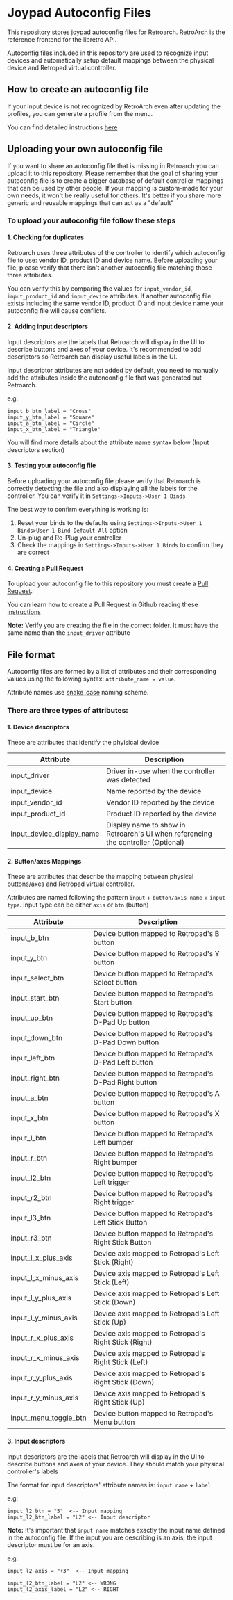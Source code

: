 # Joypad Autoconfig Files

This repository stores joypad autoconfig files for Retroarch. RetroArch is the reference frontend for the libretro API. 

Autoconfig files included in this repository are used to recognize input devices and automatically setup default mappings between the physical device and Retropad virtual controller.

## How to create an autoconfig file

If your input device is not recognized by RetroArch even after updating the profiles, you can generate a profile from the menu.

You can find detailed instructions [here](https://www.retroarch.com/index.php?page=joypad-autoconfig)

## Uploading your own autoconfig file

If you want to share an autoconfig file that is missing in Retroarch you can upload it to this repository. 
Please remember that the goal of sharing your autoconfig file is to create a bigger database of default controller mappings that can be used by other people. 
If your mapping is custom-made for your own needs, it won't be really useful for others. It's better if you share more generic and reusable mappings that can act as a "default"

### To upload your autoconfig file follow these steps

#### 1. Checking for duplicates

Retroarch uses three attributes of the controller to identify which autoconfig file to use: vendor ID, product ID and device name.
Before uploading your file, please verify that there isn't another autoconfig file matching those three attributes. 

You can verify this by comparing the values for `input_vendor_id`, `input_product_id` and `input_device` attributes. 
If another autoconfig file exists including the same vendor ID, product ID and input device name your autoconfig file will cause conflicts.

#### 2. Adding input descriptors

Input descriptors are the labels that Retroarch will display in the UI to describe buttons and axes of your device. 
It's recommended to add descriptors so Retroarch can display useful labels in the UI. 

Input descriptor attributes are not added by default, you need to manually add the attributes inside the autonconfig file that was generated but Retroarch. 

e.g:

```
input_b_btn_label = "Cross"
input_y_btn_label = "Square"
input_a_btn_label = "Circle"
input_x_btn_label = "Triangle"
```

You will find more details about the attribute name syntax below (Input descriptors section)

#### 3. Testing your autoconfig file

Before uploading your autoconfig file please verify that Retroarch is correctly detecting the file and also displaying all the labels for the controller. 
You can verify it in `Settings->Inputs->User 1 Binds`

The best way to confirm everything is working is:

1. Reset your binds to the defaults using `Settings->Inputs->User 1 Binds>User 1 Bind Default All` option
2. Un-plug and Re-Plug your controller
3. Check the mappings in `Settings->Inputs->User 1 Binds` to confirm they are correct

#### 4. Creating a Pull Request

To upload your autoconfig file to this repository you must create a [Pull Request](https://en.wikipedia.org/wiki/Distributed_version_control#Pull_requests).

You can learn how to create a Pull Request in Github reading these [instructions](https://help.github.com/en/articles/creating-new-files)

**Note:** Verify you are creating the file in the correct folder. It must have the same name than the `input_driver` attribute

## File format

Autoconfig files are formed by a list of attributes and their corresponding values using the following syntax: `attribute_name = value`.

Attribute names use [snake_case](https://en.wikipedia.org/wiki/Snake_case) naming scheme.

### There are three types of attributes:

#### 1. Device descriptors

These are attributes that identify the phyisical device

Attribute | Description
------------ | -------------
input_driver | Driver in-use when the controller was detected
input_device | Name reported by the device
input_vendor_id | Vendor ID reported by the device
input_product_id | Product ID reported by the device
input_device_display_name | Display name to show in Retroarch's UI when referencing the controller (Optional)

#### 2. Button/axes Mappings

These are attributes that describe the mapping between physical buttons/axes and Retropad virtual controller. 

Attributes are named following the pattern `input` + `button/axis name` + `input type`. 
Input type can be either `axis` or `btn` (button)

Attribute | Description
------------ | -------------
input_b_btn | Device button mapped to Retropad's B button
input_y_btn | Device button mapped to Retropad's Y button
input_select_btn | Device button mapped to Retropad's Select button
input_start_btn | Device button mapped to Retropad's Start button
input_up_btn | Device button mapped to Retropad's D-Pad Up button
input_down_btn | Device button mapped to Retropad's D-Pad Down button
input_left_btn | Device button mapped to Retropad's D-Pad Left button
input_right_btn | Device button mapped to Retropad's D-Pad Right button
input_a_btn | Device button mapped to Retropad's A button
input_x_btn | Device button mapped to Retropad's X button
input_l_btn | Device button mapped to Retropad's Left bumper
input_r_btn | Device button mapped to Retropad's Right bumper
input_l2_btn | Device button mapped to Retropad's Left trigger
input_r2_btn | Device button mapped to Retropad's Right trigger
input_l3_btn | Device button mapped to Retropad's Left Stick Button
input_r3_btn | Device button mapped to Retropad's Right Stick Button
input_l_x_plus_axis | Device axis mapped to Retropad's Left Stick (Right)
input_l_x_minus_axis | Device axis mapped to Retropad's Left Stick (Left)
input_l_y_plus_axis | Device axis mapped to Retropad's Left Stick (Down)
input_l_y_minus_axis | Device axis mapped to Retropad's Left Stick (Up)
input_r_x_plus_axis | Device axis mapped to Retropad's Right Stick (Right)
input_r_x_minus_axis | Device axis mapped to Retropad's Right Stick (Left)
input_r_y_plus_axis | Device axis mapped to Retropad's Right Stick (Down)
input_r_y_minus_axis | Device axis mapped to Retropad's Right Stick (Up)
input_menu_toggle_btn | Device button mapped to Retropad's Menu button

#### 3. Input descriptors

Input descriptors are the labels that Retroarch will display in the UI to describe buttons and axes of your device. They should match your physical controller's labels

The format for input descriptors' attribute names is: `input name` + `label`

e.g:

```
input_l2_btn = "5"  <-- Input mapping
input_l2_btn_label = "L2" <-- Input descriptor
```

**Note:** It's important that `input name` matches exactly the input name defined in the autoconfig file. If the input you are describing is an axis, the input descriptor must be for an axis.

e.g:

```
input_l2_axis = "+3"  <-- Input mapping

input_l2_btn_label = "L2" <-- WRONG
input_l2_axis_label = "L2" <-- RIGHT
```
